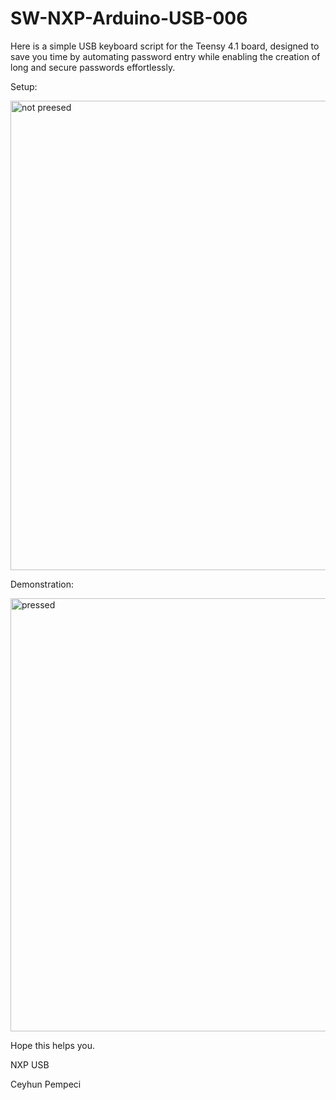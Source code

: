 # SW-NXP-Arduino-USB-006

Here is a simple USB keyboard script for the Teensy 4.1 board, designed to save you time by automating password entry while enabling the creation of long and secure passwords effortlessly.

Setup:

<img width="751" alt="not preesed" src="https://github.com/user-attachments/assets/2e44b786-5269-4875-92b8-3e3fff19ea23" />

Demonstration:

<img width="693" alt="pressed" src="https://github.com/user-attachments/assets/4af0f968-739d-4748-979b-0649bc460c21" />


Hope this helps you.

NXP USB

Ceyhun Pempeci
